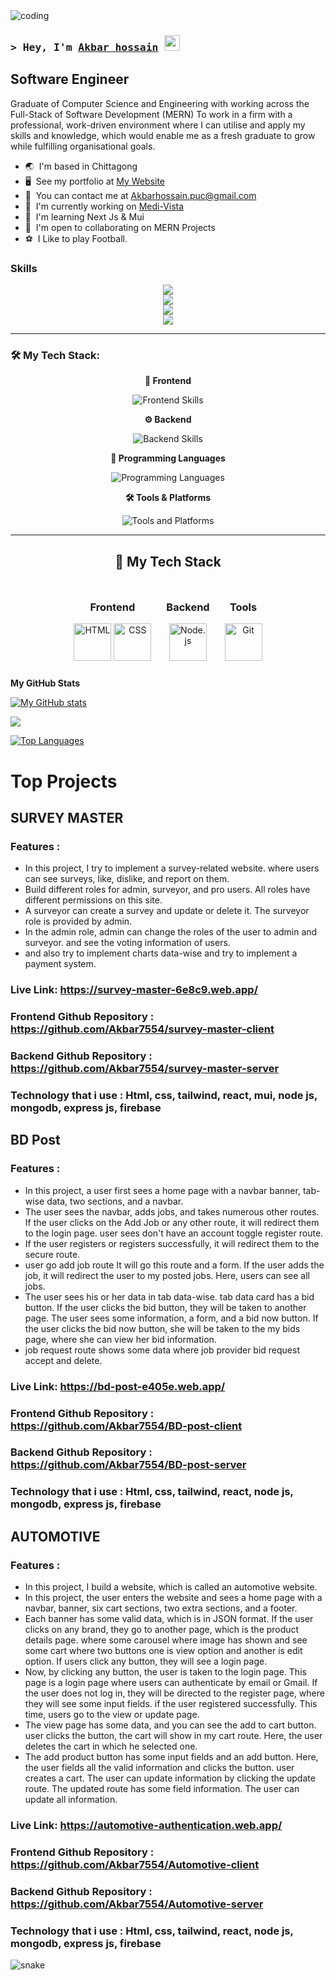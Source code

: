 <img align="center" src="https://i.ibb.co/n65J49f/Untitled.png" align="center" alt="coding">

### <samp>&gt; Hey, I'm <a href="https://gkassym.netlify.app" target="_blank">Akbar hossain</a> <img src="https://media.giphy.com/media/hvRJCLFzcasrR4ia7z/giphy.gif" width="25"> </samp>


<strong>Software Engineer</strong>
-----------------

Graduate of Computer Science and Engineering with working across the Full-Stack of Software Development (MERN) To work in a firm with a professional, work-driven environment where I can utilise and apply my skills and knowledge, which would enable me as a fresh graduate to grow while fulfilling organisational goals.

* 🌏  I'm based in Chittagong
* 🖥️  See my portfolio at [My Website](https://my-portfolio-ebon-mu-76.vercel.app/)
* 📧  You can contact me at [Akbarhossain.puc@gmail.com](mailto:Akbarhossain.puc@gmail.com)
* 🚀  I'm currently working on [Medi-Vista](http://github.com/Akbar7554/Medi-Vista)
* 🧠  I'm learning Next Js & Mui
* 🤝  I'm open to collaborating on MERN Projects
* ⚽  I Like to play Football.



### Skills

<p align="center">
  <a href="">
    <img src="https://skillicons.dev/icons?i=html,css,tailwind,react,redux,vite,nextjs" /> <br />
    <img src="https://skillicons.dev/icons?i=nodejs,mongodb,firebase,express" /><br />
    <img src="https://skillicons.dev/icons?i=js,ts,c,py" /><br />
    <img src="https://skillicons.dev/icons?i=vercel,github,git,firebase,figma" />
  </a>
</p>

---

### 🛠️ My Tech Stack:
<div align="center">

<!-- Frontend -->
<strong>🌟 Frontend</strong>
<p>
  <img src="https://skillicons.dev/icons?i=html,css,tailwind,react,redux,vite,nextjs" alt="Frontend Skills" style="max-width: 100%; height: auto;" />
</p>

<!-- Backend -->
<strong>⚙️ Backend</strong>
<p>
  <img src="https://skillicons.dev/icons?i=nodejs,mongodb,express,firebase" alt="Backend Skills" style="max-width: 100%; height: auto;" />
</p>

<!-- Programming Languages -->
<strong>🧠 Programming Languages</strong>
<p>
  <img src="https://skillicons.dev/icons?i=js,ts,c,py" alt="Programming Languages" style="max-width: 100%; height: auto;" />
</p>

<!-- Tools & Platforms -->
<strong>🛠️ Tools & Platforms</strong>
<p>
  <img src="https://skillicons.dev/icons?i=vercel,github,git,firebase,figma" alt="Tools and Platforms" style="max-width: 100%; height: auto;" />
</p>

</div>

---

<div style="text-align: center;">
  <h2>🌟 My Tech Stack</h2>

  <!-- Frontend -->
  <div style="display: inline-block; margin: 10px; text-align: center;">
    <h3>Frontend</h3>
    <img src="https://skillicons.dev/icons?i=html" 
         alt="HTML" 
         style="width: 60px; transition: transform 0.3s, filter 0.3s;" 
         onmouseover="this.style.transform='scale(1.2)'; this.style.filter='brightness(1.5)';"
         onmouseout="this.style.transform='scale(1)'; this.style.filter='brightness(1)';" />
    <img src="https://skillicons.dev/icons?i=css" 
         alt="CSS" 
         style="width: 60px; transition: transform 0.3s, filter 0.3s;" 
         onmouseover="this.style.transform='scale(1.2)'; this.style.filter='brightness(1.5)';"
         onmouseout="this.style.transform='scale(1)'; this.style.filter='brightness(1)';" />
    <!-- Add more icons similarly -->
  </div>

  <!-- Backend -->
  <div style="display: inline-block; margin: 10px; text-align: center;">
    <h3>Backend</h3>
    <img src="https://skillicons.dev/icons?i=nodejs" 
         alt="Node.js" 
         style="width: 60px; transition: transform 0.3s, filter 0.3s;" 
         onmouseover="this.style.transform='scale(1.2)'; this.style.filter='brightness(1.5)';"
         onmouseout="this.style.transform='scale(1)'; this.style.filter='brightness(1)';" />
    <!-- Add more icons similarly -->
  </div>

  <!-- Tools -->
  <div style="display: inline-block; margin: 10px; text-align: center;">
    <h3>Tools</h3>
    <img src="https://skillicons.dev/icons?i=git" 
         alt="Git" 
         style="width: 60px; transition: transform 0.3s, filter 0.3s;" 
         onmouseover="this.style.transform='scale(1.2)'; this.style.filter='brightness(1.5)';"
         onmouseout="this.style.transform='scale(1)'; this.style.filter='brightness(1)';" />
    <!-- Add more icons similarly -->
  </div>
</div>







<strong>My GitHub Stats</strong>

<a href="http://www.github.com/Akbar7554"><img src="https://github-readme-stats.vercel.app/api?username=Akbar7554&show_icons=true&hide=&count_private=true&title_color=ffffff&text_color=ffffff&icon_color=10b981&bg_color=1e3a8a&hide_border=true&show_icons=true" alt="My GitHub stats" /></a>

<a href="http://www.github.com/Akbar7554"><img src="https://github-readme-streak-stats.herokuapp.com/?user=Akbar7554&stroke=ffffff&background=1e3a8a&ring=ffffff&fire=ffffff&currStreakNum=ffffff&currStreakLabel=ffffff&sideNums=ffffff&sideLabels=ffffff&dates=ffffff&hide_border=true" /></a>


<a href="https://github.com/Akbar7554" align="left"><img src="https://github-readme-stats.vercel.app/api/top-langs/?username=Akbar7554&langs_count=10&title_color=ffffff&text_color=ffffff&icon_color=10b981&bg_color=1e3a8a&hide_border=true&locale=en&custom_title=Top%20%Languages" alt="Top Languages" /></a>

# Top Projects


## SURVEY MASTER

### Features : 
- In this project, I try to implement a survey-related website. where users can see surveys, like, dislike, and report on them.
- Build different roles for admin, surveyor, and pro users. All roles have different permissions on this site.
- A surveyor can create a survey and update or delete it. The surveyor role is provided by admin.
- In the admin role, admin can change the roles of the user to admin and surveyor. and see the voting information of users.
- and also try to implement charts data-wise and try to implement a payment system.

### Live Link: https://survey-master-6e8c9.web.app/
### Frontend Github Repository : <a target="_blank">https://github.com/Akbar7554/survey-master-client</a>
### Backend Github Repository : https://github.com/Akbar7554/survey-master-server
### Technology that i use : Html, css, tailwind, react, mui, node js, mongodb, express js, firebase


## BD Post

### Features : 
- In this project, a user first sees a home page with a navbar banner, tab-wise data, two sections, and a navbar.
- The user sees the navbar, adds jobs, and takes numerous other routes. If the user clicks on the Add Job or any other route, it will redirect them to the login page. user sees don't have an account toggle register route.
- If the user registers or registers successfully, it will redirect them to the secure route.
- user go add job route It will go this route and a form. If the user adds the job, it will redirect the user to my posted jobs. Here, users can see all jobs.
- The user sees his or her data in tab data-wise. tab data card has a bid button. If the user clicks the bid button, they will be taken to another page. The user sees some information, a form, and a bid now button. If the user clicks the bid now button, she will be taken to the my bids page, where she can view her bid information.
- job request route shows some data where job provider bid request accept and delete.

### Live Link: https://bd-post-e405e.web.app/
### Frontend Github Repository : https://github.com/Akbar7554/BD-post-client
### Backend Github Repository : https://github.com/Akbar7554/BD-post-server
### Technology that i use : Html, css, tailwind, react, node js, mongodb, express js, firebase


## AUTOMOTIVE

### Features : 
- In this project, I build a website, which is called an automotive website.
- In this project, the user enters the website and sees a home page with a navbar, banner, six cart sections, two extra sections, and a footer.
- Each banner has some valid data, which is in JSON format. If the user clicks on any brand, they go to another page, which is the product details page. where some carousel where image has shown and see some cart where two buttons one is view option and another is edit option. If users click any button, they will see a login page.
- Now, by clicking any button, the user is taken to the login page. This page is a login page where users can authenticate by email or Gmail. If the user does not log in, they will be directed to the register page, where they will see some input fields. if the user registered successfully. This time, users go to the view or update page.
- The view page has some data, and you can see the add to cart button. user clicks the button, the cart will show in my cart route. Here, the user deletes the cart in which he selected one.
- The add product button has some input fields and an add button. Here, the user fields all the valid information and clicks the button. user creates a cart. The user can update information by clicking the update route. The updated route has some field information. The user can update all information.

### Live Link: https://automotive-authentication.web.app/
### Frontend Github Repository : https://github.com/Akbar7554/Automotive-client
### Backend Github Repository : https://github.com/Akbar7554/Automotive-server
### Technology that i use : Html, css, tailwind, react, node js, mongodb, express js, firebase



![snake](https://raw.githubusercontent.com/{your-username}/{your-username}/output/github-contribution-snake.svg)





<div width="100%" align="center"></div><br /><br /><br /><br /><br /><br /><br />
